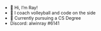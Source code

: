 - 👋 Hi, I’m Ray!
- 👀 I coach volleyball and code on the side 
- 🌱 Currently pursuing a CS Degree
- Discord: alwinray #6141
      

<!---
Alwinray37/Alwinray37 is a ✨ special ✨ repository because its `README.md` (this file) appears on your GitHub profile.
You can click the Preview link to take a look at your changes.
--->
